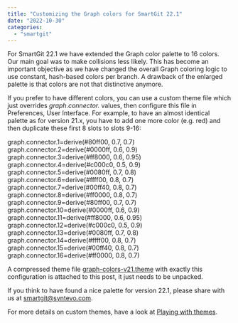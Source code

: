 ```yaml
---
title: "Customizing the Graph colors for SmartGit 22.1"
date: "2022-10-30"
categories: 
  - "smartgit"
---
```


For SmartGit 22.1 we have extended the Graph color palette to 16 colors. Our main goal was to make collisions less likely. This has become an important objective as we have changed the overall Graph coloring logic to use constant, hash-based colors per branch. A drawback of the enlarged palette is that colors are not that distinctive anymore.

If you prefer to have different colors, you can use a custom theme file which just overrides _graph.connector.<number>_ values, then configure this file in Preferences, User Interface. For example, to have an almost identical palette as for version 21.x, you have to add one more color (e.g. red) and then duplicate these first 8 slots to slots 9-16:

graph.connector.1=derive(#80ff00, 0.7, 0.7)
graph.connector.2=derive(#0000ff, 0.6, 0.9)
graph.connector.3=derive(#ff8000, 0.6, 0.95)
graph.connector.4=derive(#c000c0, 0.5, 0.9)
graph.connector.5=derive(#0080ff, 0.7, 0.8)
graph.connector.6=derive(#ffff00, 0.8, 0.7)
graph.connector.7=derive(#00ff40, 0.8, 0.7)
graph.connector.8=derive(#ff0000, 0.8, 0.7)
graph.connector.9=derive(#80ff00, 0.7, 0.7)
graph.connector.10=derive(#0000ff, 0.6, 0.9)
graph.connector.11=derive(#ff8000, 0.6, 0.95)
graph.connector.12=derive(#c000c0, 0.5, 0.9)
graph.connector.13=derive(#0080ff, 0.7, 0.8)
graph.connector.14=derive(#ffff00, 0.8, 0.7)
graph.connector.15=derive(#00ff40, 0.8, 0.7)
graph.connector.16=derive(#ff0000, 0.8, 0.7)

A compressed theme file [graph-colors-v21.theme](https://www.syntevo.com/blog/wp-content/uploads/2022/10/graph-colors-v21.theme_.zip) with exactly this configuration is attached to this post, it just needs to be unpacked.

If you think to have found a nice palette for version 22.1, please share with us at [smartgit@syntevo.com](mailto:smartgit@syntevo.com).

For more details on custom themes, have a look at [Playing with themes](https://www.syntevo.com/blog/?p=4391).
